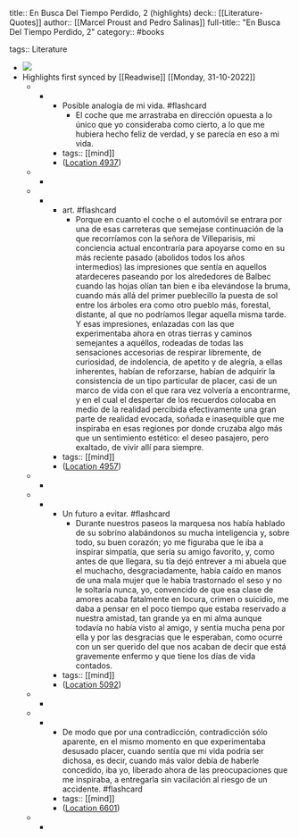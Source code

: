 title:: En Busca Del Tiempo Perdido, 2 (highlights)
deck:: [[Literature-Quotes]]
author:: [[Marcel Proust and Pedro Salinas]]
full-title:: "En Busca Del Tiempo Perdido, 2"
category:: #books

tags:: Literature

- ![](https://m.media-amazon.com/images/I/71MLQMRvJ5L._SY160.jpg)
- Highlights first synced by [[Readwise]] [[Monday, 31-10-2022]]
	- -
		- Posible analogía de mi vida. #flashcard
			- El coche que me arrastraba en dirección opuesta a lo único que yo consideraba como cierto, a lo que me hubiera hecho feliz de verdad, y se parecía en eso a mi vida.
		- tags:: [[mind]]
		- ([Location 4937](https://readwise.io/to_kindle?action=open&asin=B0876FDBH7&location=4937))
	- -
	- -
		- art. #flashcard
			- Porque en cuanto el coche o el automóvil se entrara por una de esas carreteras que semejase continuación de la que recorríamos con la señora de Villeparisis, mi conciencia actual encontraría para apoyarse como en su más reciente pasado (abolidos todos los años intermedios) las impresiones que sentía en aquellos atardeceres paseando por los alrededores de Balbec cuando las hojas olían tan bien e iba elevándose la bruma, cuando más allá del primer pueblecillo la puesta de sol entre los árboles era como otro pueblo más, forestal, distante, al que no podríamos llegar aquella misma tarde. Y esas impresiones, enlazadas con las que experimentaba ahora en otras tierras y caminos semejantes a aquéllos, rodeadas de todas las sensaciones accesorias de respirar libremente, de curiosidad, de indolencia, de apetito y de alegría, a ellas inherentes, habían de reforzarse, habían de adquirir la consistencia de un tipo particular de placer, casi de un marco de vida con el que rara vez volvería a encontrarme, y en el cual el despertar de los recuerdos colocaba en medio de la realidad percibida efectivamente una gran parte de realidad evocada, soñada e inasequible que me inspiraba en esas regiones por donde cruzaba algo más que un sentimiento estético: el deseo pasajero, pero exaltado, de vivir allí para siempre.
		- tags:: [[mind]]
		- ([Location 4957](https://readwise.io/to_kindle?action=open&asin=B0876FDBH7&location=4957))
	- -
	- -
		- Un futuro a evitar. #flashcard
			- Durante nuestros paseos la marquesa nos había hablado de su sobrino alabándonos su mucha inteligencia y, sobre todo, su buen corazón; yo me figuraba que le iba a inspirar simpatía, que sería su amigo favorito, y, como antes de que llegara, su tía dejó entrever a mi abuela que el muchacho, desgraciadamente, había caído en manos de una mala mujer que le había trastornado el seso y no le soltaría nunca, yo, convencido de que esa clase de amores acaba fatalmente en locura, crimen o suicidio, me daba a pensar en el poco tiempo que estaba reservado a nuestra amistad, tan grande ya en mi alma aunque todavía no había visto al amigo, y sentía mucha pena por ella y por las desgracias que le esperaban, como ocurre con un ser querido del que nos acaban de decir que está gravemente enfermo y que tiene los días de vida contados.
		- tags:: [[mind]]
		- ([Location 5092](https://readwise.io/to_kindle?action=open&asin=B0876FDBH7&location=5092))
	- -
	- -
		- De modo que por una contradicción, contradicción sólo aparente, en el mismo momento en que experimentaba desusado placer, cuando sentía que mi vida podría ser dichosa, es decir, cuando más valor debía de haberle concedido, iba yo, liberado ahora de las preocupaciones que me inspiraba, a entregarla sin vacilación al riesgo de un accidente. #flashcard
		- tags:: [[mind]]
		- ([Location 6601](https://readwise.io/to_kindle?action=open&asin=B0876FDBH7&location=6601))
	- -